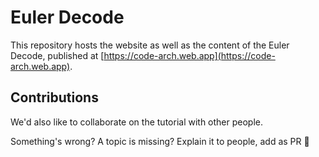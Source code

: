 # Euler Decode

This repository hosts the website as well as the content of the Euler Decode, published at [https://code-arch.web.app](https://code-arch.web.app).


## Contributions

We'd also like to collaborate on the tutorial with other people.

Something's wrong? A topic is missing? Explain it to people, add as PR 👏  


